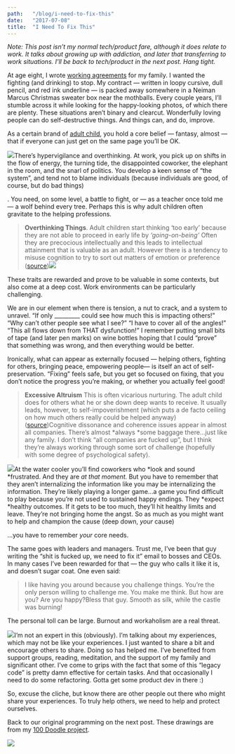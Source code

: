 ```yaml
---
path:	"/blog/i-need-to-fix-this"
date:	"2017-07-08"
title:	"I Need To Fix This"
---
```


*Note: This post isn’t my normal tech/product fare, although it does relate to work. It talks about growing up with addiction, and later that transferring to work situations. I’ll be back to tech/product in the next post. Hang tight.*

At age eight, I wrote [working agreements](https://www.uvm.edu/sites/default/files/working-agreements-defined.pdf) for my family. I wanted the fighting (and drinking) to stop. My contract — written in loopy cursive, dull pencil, and red ink underline — is packed away somewhere in a Neiman Marcus Christmas sweater box near the mothballs. Every couple years, I’ll stumble across it while looking for the happy-looking photos, of which there are plenty. These situations aren’t binary and clearcut. Wonderfully loving people can do self-destructive things. And things can, and do, improve.

As a certain brand of [adult child](http://www.michaelsamsel.com/Content/Individuals/adult_child_syndrome.html), you hold a core belief — fantasy, almost — that if everyone can just get on the same page you’ll be OK.

![](/images/1*Utx8yUk_bDIIliF1A-UoKQ.png)There’s hypervigilance and overthinking. At work, you pick up on shifts in the flow of energy, the turning tide, the disappointed coworker, the elephant in the room, and the snarl of politics. You develop a keen sense of “the system”, and tend not to blame individuals (because individuals are good, of course, but do bad things)

. You need, on some level, a battle to fight, or — as a teacher once told me — a wolf behind every tree. Perhaps this is why adult children often gravitate to the helping professions.


> **Overthinking Things**. Adult children start thinking ‘too early’ because they are not able to proceed in early life by *‘going-on-being’* Often they are precocious intellectually and this leads to intellectual attainment that is valuable as an adult. However there is a tendency to misuse cognition to try to sort out matters of emotion or preference ([source](http://www.michaelsamsel.com/Content/Individuals/adult_child_syndrome.html))![](/images/1*e9IJuPOAi5Qh0_lFvm24ZA.png)

These traits are rewarded and prove to be valuable in some contexts, but also come at a deep cost. Work environments can be particularly challenging.

We are in our element when there is tension, a nut to crack, and a system to unravel. “If only \_\_\_\_\_\_\_\_\_ could see how much this is impacting others!” “Why can’t other people see what I see?” “I have to cover all of the angles!” “This all flows down from THAT dysfunction!” I remember putting small bits of tape (and later pen marks) on wine bottles hoping that I could “prove” that something was wrong, and then everything would be better.

Ironically, what can appear as externally focused — helping others, fighting for others, bringing peace, empowering people— is itself an act of self-preservation. “Fixing” feels safe, but you get so focused on fixing, that you don’t notice the progress you’re making, or whether you actually feel good!


> **Excessive Altruism** This is often vicarious nurturing. The adult child does for others what he or she down deep wants to receive. It usually leads, however, to self-impoverishment (which puts a de facto ceiling on how much others really could be helped anyway) ([source](http://www.michaelsamsel.com/Content/Individuals/adult_child_syndrome.html))Cognitive dissonance and coherence issues appear in almost all companies. There’s almost *always *some baggage there…just like any family. I don’t think “all companies are fucked up”, but I think they’re always working through some sort of challenge (hopefully with some degree of psychological safety).

![](/images/1*_WyVOoaKFO60jjNqz9ys4A.png)At the water cooler you’ll find coworkers who *look and sound *frustrated. And they are *at that moment.* But you have to remember that they aren’t internalizing the information like you may be internalizing the information. They’re likely playing a longer game…a game you find difficult to play because you’re not used to sustained happy endings. They *expect *healthy outcomes. If it gets to be too much, they’ll hit healthy limits and leave. They’re not bringing home the angst. So as much as you might want to help and champion the cause (deep down, *your* cause)

…you have to remember *your* core needs.

The same goes with leaders and managers. Trust me, I’ve been that guy writing the “shit is fucked up, we need to fix it” email to bosses and CEOs. In many cases I’ve been rewarded for that — the guy who calls it like it is, and doesn’t sugar coat. One even said:


> I like having you around because you challenge things. You’re the only person willing to challenge me. You make me think. But how are you? Are you happy?Bless that guy. Smooth as silk, while the castle was burning!

The personal toll can be large. Burnout and workaholism are a real threat.

![](/images/1*C9fE6clKqGjCgp9bGWXnOQ.png)I’m not an expert in this (obviously). I’m talking about my experiences, which may not be like your experiences. I just wanted to share a bit and encourage others to share. Doing so has helped me. I’ve benefited from support groups, reading, meditation, and the support of my family and significant other. I’ve come to grips with the fact that some of this “legacy code” is pretty damn effective for certain tasks. And that occasionally I need to do some refactoring. Gotta get some product dev in there :)



So, excuse the cliche, but know there are other people out there who might share your experiences. To truly help others, we need to help and protect ourselves.

Back to our original programming on the next post. These drawings are from my [100 Doodle project](https://medium.com/personal-growth/10-things-i-learned-by-doodling-for-100-days-straight-a802753c5a25).

![](/images/1*5QwOZxKi2TFmjDcSq4-YKw.png)
